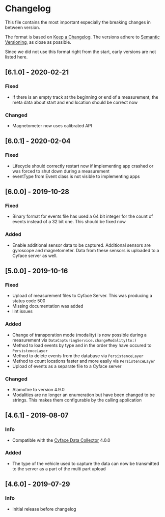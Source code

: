 # Changelog
This file contains the most important especially the breaking changes in between version.

The format is based on [Keep a Changelog](https://keepachangelog.com/en/1.0.0).
The versions adhere to [Semantic Versioning](https://semver.org/spec/v2.0.0.html), as close as possible.

Since we did not use this format right from the start, early versions are not listed here.

## [6.1.0] - 2020-02-21
### Fixed
* If there is an empty track at the beginning or end of a measurement, the meta data about start and end location should be correct now

### Changed
* Magnetometer now uses calibrated API

## [6.0.1] - 2020-02-04
### Fixed
* Lifecycle should correctly restart now if implementing app crashed or was forced to shut down during a measurement
* eventType from Event class is not visible to implementing apps

## [6.0.0] - 2019-10-28
### Fixed
* Binary format for events file has used a 64 bit integer for the count of events instead of a 32 bit one. This should be fixed now

### Added
* Enable additional sensor data to be captured. Additional sensors are gyroscope and magnetometer. Data from these sensors is uploaded to a Cyface server as well.

## [5.0.0] - 2019-10-16
### Fixed
* Upload of measurement files to Cyface Server. This was producing a status code 500
* Missing documentation was added
* lint issues

### Added
* Change of transporation mode (modality) is now possible during a measurement via `DataCapturingService.changeModality(to:)`
* Method to load events by type and in the order they have occured to `PersistenceLayer`
* Method to delete events from the database via `PersistenceLayer`
* Method to count locations faster and more easily via `PersistenceLayer`
* Upload of events as a separate file to a Cyface server

### Changed
* Alamofire to version 4.9.0
* Modalities are no longer an enumeration but have been changed to be strings. This makes them configurable by the calling application

## [4.6.1] - 2019-08-07
### Info
* Compatible with the [Cyface Data Collector](https://github.com/cyface-de/data-collector) 4.0.0

### Added
* The type of the vehicle used to capture the data can now be transmitted to the server as a part of the multi part upload

## [4.6.0] - 2019-07-29
### Info
* Initial release before changelog

